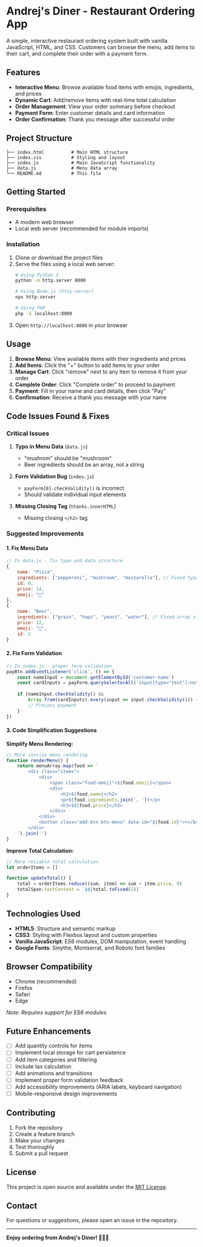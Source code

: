 # Andrej's Diner - Restaurant Ordering App

A simple, interactive restaurant ordering system built with vanilla JavaScript, HTML, and CSS. Customers can browse the menu, add items to their cart, and complete their order with a payment form.

## Features

- **Interactive Menu**: Browse available food items with emojis, ingredients, and prices
- **Dynamic Cart**: Add/remove items with real-time total calculation
- **Order Management**: View your order summary before checkout
- **Payment Form**: Enter customer details and card information
- **Order Confirmation**: Thank you message after successful order

## Project Structure

```
├── index.html          # Main HTML structure
├── index.css           # Styling and layout
├── index.js            # Main JavaScript functionality
├── data.js             # Menu data array
└── README.md           # This file
```

## Getting Started

### Prerequisites

- A modern web browser
- Local web server (recommended for module imports)

### Installation

1. Clone or download the project files
2. Serve the files using a local web server:
   ```bash
   # Using Python 3
   python -m http.server 8000
   
   # Using Node.js (http-server)
   npx http-server
   
   # Using PHP
   php -S localhost:8000
   ```
3. Open `http://localhost:8000` in your browser

## Usage

1. **Browse Menu**: View available items with their ingredients and prices
2. **Add Items**: Click the "+" button to add items to your order
3. **Manage Cart**: Click "remove" next to any item to remove it from your order
4. **Complete Order**: Click "Complete order" to proceed to payment
5. **Payment**: Fill in your name and card details, then click "Pay"
6. **Confirmation**: Receive a thank you message with your name

## Code Issues Found & Fixes

### Critical Issues

1. **Typo in Menu Data** (`data.js`)
   - "mushrom" should be "mushroom"
   - Beer ingredients should be an array, not a string

2. **Form Validation Bug** (`index.js`)
   - `payForm[0].checkValidity()` is incorrect
   - Should validate individual input elements

3. **Missing Closing Tag** (`thanks.innerHTML`)
   - Missing closing `</h2>` tag

### Suggested Improvements

#### 1. Fix Menu Data
```javascript
// In data.js - fix typo and data structure
{
    name: "Pizza",
    ingredients: ["pepperoni", "mushroom", "mozzarella"], // Fixed typo
    id: 0,
    price: 14,
    emoji: "🍕"
},
{
    name: "Beer",
    ingredients: ["grain", "hops", "yeast", "water"], // Fixed array structure
    price: 12,
    emoji: "🍺",
    id: 2
}
```

#### 2. Fix Form Validation
```javascript
// In index.js - proper form validation
payBtn.addEventListener('click', () => {
    const nameInput = document.getElementById('customer-name')
    const cardInputs = payForm.querySelectorAll('input[type="text"]:not(#customer-name)')
    
    if (nameInput.checkValidity() && 
        Array.from(cardInputs).every(input => input.checkValidity())) {
        // Process payment
    }
})
```

#### 3. Code Simplification Suggestions

**Simplify Menu Rendering:**
```javascript
// More concise menu rendering
function renderMenu() {
    return menuArray.map(food => `
        <div class="items">
            <div>
                <span class="food-emoji">${food.emoji}</span>
                <div>
                    <h2>${food.name}</h2>
                    <p>${food.ingredients.join(', ')}</p>
                    <h3>$${food.price}</h3>
                </div>
            </div>
            <button class="add-btn btn-menu" data-id="${food.id}">+</button>
        </div>
    `).join('')
}
```

**Improve Total Calculation:**
```javascript
// More reliable total calculation
let orderItems = []

function updateTotal() {
    total = orderItems.reduce((sum, item) => sum + item.price, 0)
    totalSpan.textContent = `$${total.toFixed(2)}`
}
```

## Technologies Used

- **HTML5**: Structure and semantic markup
- **CSS3**: Styling with Flexbox layout and custom properties
- **Vanilla JavaScript**: ES6 modules, DOM manipulation, event handling
- **Google Fonts**: Smythe, Montserrat, and Roboto font families

## Browser Compatibility

- Chrome (recommended)
- Firefox
- Safari
- Edge

*Note: Requires support for ES6 modules*

## Future Enhancements

- [ ] Add quantity controls for items
- [ ] Implement local storage for cart persistence
- [ ] Add item categories and filtering
- [ ] Include tax calculation
- [ ] Add animations and transitions
- [ ] Implement proper form validation feedback
- [ ] Add accessibility improvements (ARIA labels, keyboard navigation)
- [ ] Mobile-responsive design improvements

## Contributing

1. Fork the repository
2. Create a feature branch
3. Make your changes
4. Test thoroughly
5. Submit a pull request

## License

This project is open source and available under the [MIT License](LICENSE).

## Contact

For questions or suggestions, please open an issue in the repository.

---

**Enjoy ordering from Andrej's Diner! 🍕🍔🍺**
